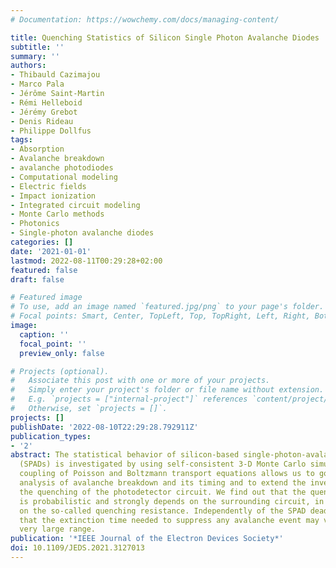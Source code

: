 ```yaml
---
# Documentation: https://wowchemy.com/docs/managing-content/

title: Quenching Statistics of Silicon Single Photon Avalanche Diodes
subtitle: ''
summary: ''
authors:
- Thibauld Cazimajou
- Marco Pala
- Jérôme Saint-Martin
- Rémi Helleboid
- Jérémy Grebot
- Denis Rideau
- Philippe Dollfus
tags:
- Absorption
- Avalanche breakdown
- avalanche photodiodes
- Computational modeling
- Electric fields
- Impact ionization
- Integrated circuit modeling
- Monte Carlo methods
- Photonics
- Single-photon avalanche diodes
categories: []
date: '2021-01-01'
lastmod: 2022-08-11T00:29:28+02:00
featured: false
draft: false

# Featured image
# To use, add an image named `featured.jpg/png` to your page's folder.
# Focal points: Smart, Center, TopLeft, Top, TopRight, Left, Right, BottomLeft, Bottom, BottomRight.
image:
  caption: ''
  focal_point: ''
  preview_only: false

# Projects (optional).
#   Associate this post with one or more of your projects.
#   Simply enter your project's folder or file name without extension.
#   E.g. `projects = ["internal-project"]` references `content/project/deep-learning/index.md`.
#   Otherwise, set `projects = []`.
projects: []
publishDate: '2022-08-10T22:29:28.792911Z'
publication_types:
- '2'
abstract: The statistical behavior of silicon-based single-photon-avalanche-diodes
  (SPADs) is investigated by using self-consistent 3-D Monte Carlo simulations. The
  coupling of Poisson and Boltzmann transport equations allows us to go beyond the
  analysis of avalanche breakdown and its timing and to extend the investigation to
  the quenching of the photodetector circuit. We find out that the quenching of SPADs
  is probabilistic and strongly depends on the surrounding circuit, in particular
  on the so-called quenching resistance. Independently of the SPAD deadtime, it appears
  that the extinction time needed to suppress any avalanche event may vary over a
  very large range.
publication: '*IEEE Journal of the Electron Devices Society*'
doi: 10.1109/JEDS.2021.3127013
---
```

